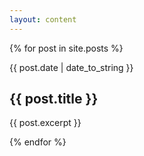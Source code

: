 ```yaml
---
layout: content
---
```

{% for post in site.posts %}

<div class="excerpt" onclick="location.href='{{post.url}}';">

{{ post.date | date_to_string }}

<h2>{{ post.title }}</h2>

<p>{{ post.excerpt }}</p>
</div>

{% endfor %}

